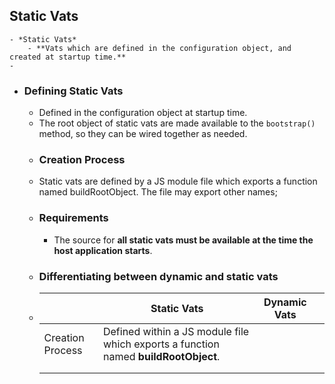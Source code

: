 ## Static Vats
	- *Static Vats*
		- **Vats which are defined in the configuration object, and created at startup time.**
	-
- ### Defining Static Vats
	- Defined in the configuration object at startup time.
	- The root object of static vats are made available to the `bootstrap()` method, so they can be wired together as needed.
	- ### Creation Process
	- Static vats are defined by a JS module file which exports a function named buildRootObject. The file may export other names;
	- ### Requirements
		- The source for **all static vats must be available at the time the host application starts**.
	- ### Differentiating between dynamic and static vats
	- ||Static Vats|Dynamic Vats||
	  |--|--|--|--|
	  |Creation Process|Defined within a JS module file which exports a function named **buildRootObject**.|||
	  |||||
	  |||||